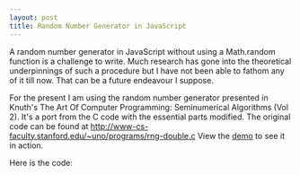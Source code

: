 ```yaml
---
layout: post
title: Random Number Generator in JavaScript
---
```

<p>
	A random number generator in JavaScript without using a Math.random function is a challenge to write.
	Much research has gone into the theoretical underpinnings of such a procedure but I have not been able to fathom any of it till now. That can be a future endeavour I suppose.
</p>
<p>
	For the present I am using the random number generator presented in Knuth's The Art Of Computer Programming: Seminumerical Algorithms (Vol 2). It's a port from the C code with the essential parts modified. The original code can be
	found at <a href="http://www-cs-faculty.stanford.edu/~uno/programs/rng-double.c">http://www-cs-faculty.stanford.edu/~uno/programs/rng-double.c</a> View the <a href="http://jsfiddle.net/debjitbis08/LNY82/13/">demo</a> to see it in action.
</p>
<p>
	Here is the code:
	<script src="https://gist.github.com/debjitbis08/5295038.js"></script>
</p>